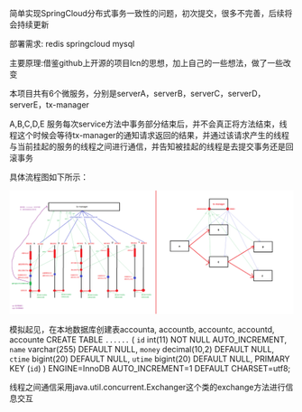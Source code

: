 简单实现SpringCloud分布式事务一致性的问题，初次提交，很多不完善，后续将会持续更新

部署需求:
redis
springcloud
mysql

主要原理:借鉴github上开源的项目lcn的思想，加上自己的一些想法，做了一些改变

本项目共有6个微服务，分别是serverA，serverB，serverC，serverD，serverE，tx-manager

A,B,C,D,E 服务每次service方法中事务部分结束后，并不会真正将方法结束，线程这个时候会等待tx-manager的通知请求返回的结果，并通过该请求产生的线程与当前挂起的服务的线程之间进行通信，并告知被挂起的线程是去提交事务还是回滚事务

具体流程图如下所示：

![Image text](https://raw.githubusercontent.com/ylx977/img_folder/master/distributionTx.png)


模拟起见，在本地数据库创建表accounta, accountb, accountc, accountd, accounte
CREATE TABLE `......` (
  `id` int(11) NOT NULL AUTO_INCREMENT,
  `name` varchar(255) DEFAULT NULL,
  `money` decimal(10,2) DEFAULT NULL,
  `ctime` bigint(20) DEFAULT NULL,
  `utime` bigint(20) DEFAULT NULL,
  PRIMARY KEY (`id`)
) ENGINE=InnoDB AUTO_INCREMENT=1 DEFAULT CHARSET=utf8;

线程之间通信采用java.util.concurrent.Exchanger这个类的exchange方法进行信息交互
